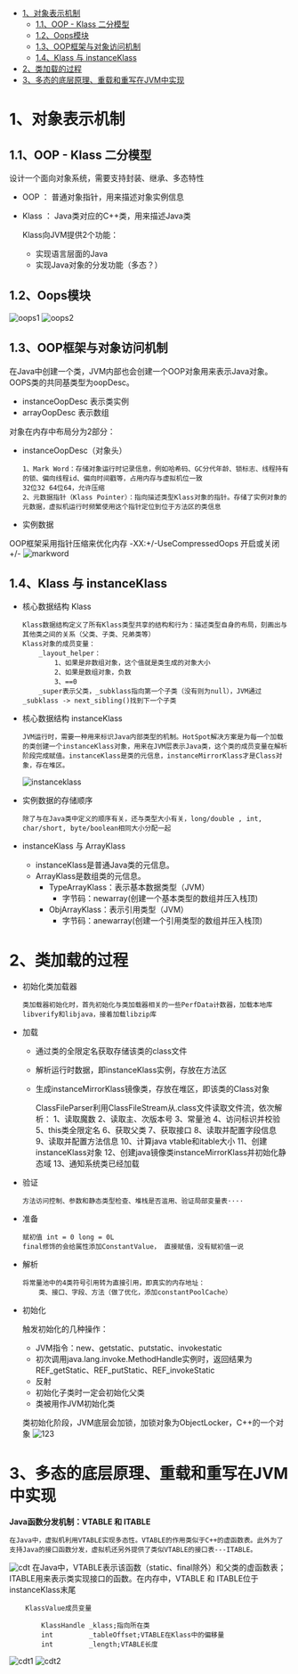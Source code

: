 - [1、对象表示机制](#1对象表示机制)
  - [1.1、OOP - Klass 二分模型](#11oop---klass-二分模型)
  - [1.2、Oops模块](#12oops模块)
  - [1.3、OOP框架与对象访问机制](#13oop框架与对象访问机制)
  - [1.4、Klass 与 instanceKlass](#14klass-与-instanceklass)
- [2、类加载的过程](#2类加载的过程)
- [3、多态的底层原理、重载和重写在JVM中实现](#3多态的底层原理重载和重写在jvm中实现)

# 1、对象表示机制
## 1.1、OOP - Klass 二分模型
设计一个面向对象系统，需要支持封装、继承、多态特性
- OOP ： 普通对象指针，用来描述对象实例信息
- Klass ： Java类对应的C++类，用来描述Java类

    Klass向JVM提供2个功能：
    -   实现语言层面的Java
    -   实现Java对象的分发功能（多态？）
## 1.2、Oops模块
![oops1](../image/oops模块1.png)
![oops2](../image/oops模块2.png)
## 1.3、OOP框架与对象访问机制
在Java中创建一个类，JVM内部也会创建一个OOP对象用来表示Java对象。OOPS类的共同基类型为oopDesc。
-   instanceOopDesc 表示类实例
-   arrayOopDesc 表示数组

对象在内存中布局分为2部分：
-   instanceOopDesc（对象头）

        1、Mark Word：存储对象运行时记录信息，例如哈希码、GC分代年龄、锁标志、线程持有的锁、偏向线程id、偏向时间戳等，占用内存与虚拟机位一致
        32位32 64位64，允许压缩
        2、元数据指针（Klass Pointer）：指向描述类型Klass对象的指针。存储了实例对象的元数据，虚拟机运行时频繁使用这个指针定位到位于方法区的类信息

-   实例数据

OOP框架采用指针压缩来优化内存 -XX:+/-UseCompressedOops 开启或关闭+/-
![markword](../image/markword.png)
## 1.4、Klass 与 instanceKlass
-   核心数据结构 Klass

        Klass数据结构定义了所有Klass类型共享的结构和行为：描述类型自身的布局，刻画出与其他类之间的关系（父类、子类、兄弟类等）
        Klass对象的成员变量：
            _layout_helper：
                1、如果是非数组对象，这个值就是类生成的对象大小
                2、如果是数组对象，负数
                3、==0
            _super表示父类，_subklass指向第一个子类（没有则为null），JVM通过_subklass -> next_sibling()找到下一个子类
-   核心数据结构 instanceKlass

        JVM运行时，需要一种用来标识Java内部类型的机制。HotSpot解决方案是为每一个加载的类创建一个instanceKlass对象，用来在JVM层表示Java类，这个类的成员变量在解析阶段完成赋值。instanceKlass是类的元信息，instanceMirrorKlass才是Class对象，存在堆区。
    ![instanceklass](../image/instanceklass.png)
-   实例数据的存储顺序

        除了与在Java类中定义的顺序有关，还与类型大小有关，long/double , int, char/short, byte/boolean相同大小分配一起
-    instanceKlass 与 ArrayKlass
     - instanceKlass是普通Java类的元信息。
     - ArrayKlass是数组类的元信息。
       - TypeArrayKlass：表示基本数据类型（JVM）
         - 字节码：newarray(创建一个基本类型的数组并压入栈顶)
       - ObjArrayKlass：表示引用类型（JVM）
         - 字节码：anewarray(创建一个引用类型的数组并压入栈顶)
# 2、类加载的过程
-   初始化类加载器

        类加载器初始化时，首先初始化与类加载器相关的一些PerfData计数器，加载本地库libverify和libjava，接着加载libzip库
-   加载
    -   通过类的全限定名获取存储该类的class文件
    -   解析运行时数据，即instanceKlass实例，存放在方法区
    -   生成instanceMirrorKlass镜像类，存放在堆区，即该类的Class对象

        ClassFileParser利用ClassFileStream从.class文件读取文件流，依次解析：
            1、读取魔数
            2、读取主、次版本号
            3、常量池
            4、访问标识并校验
            5、this类全限定名
            6、获取父类
            7、获取接口
            8、读取并配置字段信息
            9、读取并配置方法信息
            10、计算java vtable和itable大小
            11、创建instanceKlass对象
            12、创建java镜像类instanceMirrorKlass并初始化静态域
            13、通知系统类已经加载
-   验证

        方法访问控制、参数和静态类型检查、堆栈是否滥用、验证局部变量表····
-   准备

        赋初值 int = 0 long = 0L
		final修饰的会给属性添加ConstantValue， 直接赋值，没有赋初值一说
-   解析

        将常量池中的4类符号引用转为直接引用，即真实的内存地址：
            类、接口、字段、方法（做了优化，添加constantPoolCache）
-   初始化

    触发初始化的几种操作：
    - JVM指令：new、getstatic、putstatic、invokestatic
    - 初次调用java.lang.invoke.MethodHandle实例时，返回结果为REF_getStatic、REF_putStatic、REF_invokeStatic
    - 反射
    - 初始化子类时一定会初始化父类
    - 类被用作JVM初始化类
  
    类初始化阶段，JVM底层会加锁，加锁对象为ObjectLocker，C++的一个对象
    ![123](../image/实例创建流程.png)
# 3、多态的底层原理、重载和重写在JVM中实现
**Java函数分发机制：VTABLE 和 ITABLE**

    在Java中，虚拟机利用VTABLE实现多态性。VTABLE的作用类似于C++的虚函数表。此外为了支持Java的接口函数分发，虚拟机还另外提供了类似VTABLE的接口表---ITABLE。
![cdt](../image/cdt.png)
    在Java中，VTABLE表示该函数（static、final除外）和父类的虚函数表；ITABLE用来表示类实现接口的函数。在内存中，VTABLE 和 ITABLE位于instanceKlass末尾

        KlassValue成员变量

            KlassHandle _klass;指向所在类
            int         _tableOffset;VTABLE在Klass中的偏移量
            int         _length;VTABLE长度
    
![cdt1](../image/cdt1.png)
![cdt2](../image/cdt2.png)
        
        


